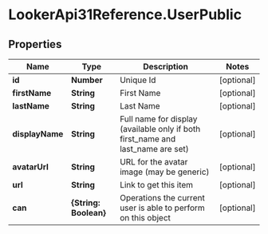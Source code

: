 # LookerApi31Reference.UserPublic

## Properties
Name | Type | Description | Notes
------------ | ------------- | ------------- | -------------
**id** | **Number** | Unique Id | [optional] 
**firstName** | **String** | First Name | [optional] 
**lastName** | **String** | Last Name | [optional] 
**displayName** | **String** | Full name for display (available only if both first_name and last_name are set) | [optional] 
**avatarUrl** | **String** | URL for the avatar image (may be generic) | [optional] 
**url** | **String** | Link to get this item | [optional] 
**can** | **{String: Boolean}** | Operations the current user is able to perform on this object | [optional] 


